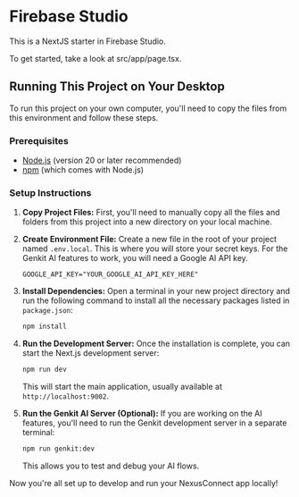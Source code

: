 # Firebase Studio

This is a NextJS starter in Firebase Studio.

To get started, take a look at src/app/page.tsx.

## Running This Project on Your Desktop

To run this project on your own computer, you'll need to copy the files from this environment and follow these steps.

### Prerequisites

*   [Node.js](https://nodejs.org/) (version 20 or later recommended)
*   [npm](https://www.npmjs.com/) (which comes with Node.js)

### Setup Instructions

1.  **Copy Project Files:**
    First, you'll need to manually copy all the files and folders from this project into a new directory on your local machine.

2.  **Create Environment File:**
    Create a new file in the root of your project named `.env.local`. This is where you will store your secret keys. For the Genkit AI features to work, you will need a Google AI API key.
    ```
    GOOGLE_API_KEY="YOUR_GOOGLE_AI_API_KEY_HERE"
    ```

3.  **Install Dependencies:**
    Open a terminal in your new project directory and run the following command to install all the necessary packages listed in `package.json`:
    ```bash
    npm install
    ```

4.  **Run the Development Server:**
    Once the installation is complete, you can start the Next.js development server:
    ```bash
    npm run dev
    ```
    This will start the main application, usually available at `http://localhost:9002`.

5.  **Run the Genkit AI Server (Optional):**
    If you are working on the AI features, you'll need to run the Genkit development server in a separate terminal:
    ```bash
    npm run genkit:dev
    ```
    This allows you to test and debug your AI flows.

Now you're all set up to develop and run your NexusConnect app locally!